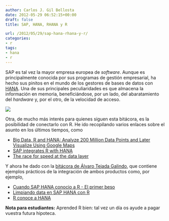 ```yaml
---
author: Carlos J. Gil Bellosta
date: 2012-05-29 06:52:15+00:00
draft: false
title: SAP, HANA, RHANA y R

url: /2012/05/29/sap-hana-rhana-y-r/
categories:
- r
tags:
- hana
- r
---
```


SAP es tal vez la mayor empresa europea de _software_. Aunque es principalmente conocida por sus programas de gestión empresarial, ha hecho sus pinitos en el mundo de los gestores de bases de datos con [HANA](http://en.wikipedia.org/wiki/SAP_HANA). Una de sus principales peculiaridades es que almacena la información en memoria, beneficiándose, por un lado, del abaratamiento del _hardware_ y, por el otro, de la velocidad de acceso.


[![](/wp-uploads/2012/05/rhana.png)
](/wp-uploads/2012/05/rhana.png)


Otra, de mucho más interés para quienes siguen esta bitácora, es la posibilidad de conectarlo con R. He ido recopilando varios enlaces sobre el asunto en los últimos tiempos, como

* [Big Data, R and HANA: Analyze 200 Million Data Points and Later Visualize Using Google Maps](http://allthingsbusinessanalytics.blogspot.com.es/2012/03/big-data-r-and-hana-analyze-200-million.html)
* [SAP integrates R with HANA](http://blog.revolutionanalytics.com/2012/03/sap-integrates-r-with-hana.html)
* [The race for speed at the data layer](http://blog.revolutionanalytics.com/2012/04/the-race-for-speed-at-the-data-layer.html)

Y ahora he dado con la [bitácora de Álvaro Tejada Galindo](http://atejada.blogspot.com.es/), que contiene ejemplos prácticos de la integración de ambos productos como, por ejemplo,

* [Cuando SAP HANA conocio a R - El primer beso](http://atejada.blogspot.com.es/2012/05/cuando-sap-hana-conocio-r-el-primer.html)
* [Limpiando data en SAP HANA con R](http://atejada.blogspot.com.es/2012/04/limpiando-data-en-sap-hana-con-r.html)
* [R conoce a HANA](http://atejada.blogspot.com.es/2012/02/r-conoce-hana.html)

**Nota para estudiantes:** Aprended R bien: tal vez un día os ayude a pagar vuestra futura hipoteca.
